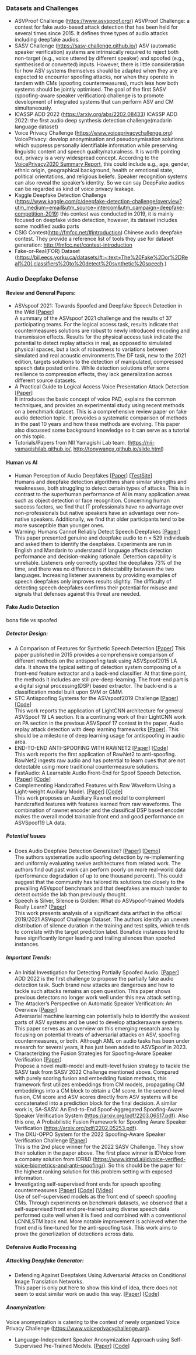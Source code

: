 ### Datasets and Challenges

* ASVProof Challenge (https://www.asvspoof.org/)  ASVProof Challenge: a contest for fake audo-based attack detection that has been held for several times since 2015. It defines three types of audio attacks including deepfake audios. 
* SASV Challenge (https://sasv-challenge.github.io/) ASV (automatic speaker verification) systems are intrinsically required to reject both non-target (e.g., voice uttered by different speaker) and spoofed (e.g., synthesised or converted) inputs. However, there is little consideration for how ASV systems themselves should be adapted when they are expected to encounter spoofing attacks, nor when they operate in tandem with CMs (spoofing countermeasures), much less how both systems should be jointly optimised. The goal of the first SASV (spoofing-aware speaker verification) challenge is to promote development of integrated systems that can perform ASV and CM simultaneously.
* ICASSP ADD 2022 (https://arxiv.org/abs/2202.08433) ICASSP ADD 2022: the first audio deep synthesis detection challenge(madarin language dataset)
* Voice Privacy Challenge (https://www.voiceprivacychallenge.org) \
VoicePrivacy: develop anonymisation and pseudonymisation solutions which suppress personally identifiable information while preserving linguistic content and speech quality/naturalness. It is worth pointing out, privacy is a very widespread concept. According to the [VoicePrivacy2020 Summary Report](https://arxiv.org/abs/2109.00648), this could include e.g., age, gender, ethnic origin, geographical background, health or emotional state, political orientations, and religious beliefs. Speaker recognition systems can also reveal the speaker’s identity. So we can say DeepFake audios can be regarded as kind of voice privacy leakage. 
* Kaggle Deepfake Detection Challenge (https://www.kaggle.com/c/deepfake-detection-challenge/overview?utm_medium=email&utm_source=intercom&utm_campaign=deepfake-competition-2019)  this contest was conducted in 2019, it is mainly focused on deepfake video detection, however, its dataset includes some modified audio parts
* CSIG Contest(http://fmfcc.net/#introduction)  Chinese audio deepfake contest. They provide a reference list of tools they use for dataset generation: http://fmfcc.net/contest-introduction
* Fake-or-Real(FOR) Dataset (https://bil.eecs.yorku.ca/datasets/#:~:text=The%20Fake%2Dor%2DReal%20(,classifiers%20to%20detect%20synthetic%20speech.)



### Audio Deepfake Defense 
#### Review and General Papers:  
* ASVspoof 2021: Towards Spoofed and Deepfake Speech Detection in the Wild 
\[[Paper](https://arxiv.org/pdf/2210.02437.pdf)\] \
A summary of the ASVspoof 2021 challenge and the results of 37 participating teams. For the logical access task, results indicate that countermeasures solutions are robust to newly introduced encoding and transmission effects. Results for the physical access task indicate the potential to detect replay attacks in real, as opposed to simulated physical spaces, but a lack of robustness to variations between simulated and real acoustic environments.The
DF task, new to the 2021 edition, targets solutions to the detection of manipulated, compressed speech data posted online. While detection solutions offer some resilience to compression effects, they lack generalization across different source datasets.
* A Practical Guide to Logical Access Voice Presentation Attack Detection
\[[Paper](https://arxiv.org/pdf/2201.03321.pdf)\] \
It introduces the basic concept of voice PAD, explains the common techniques, and provides an experimental study using recent methods on a benchmark dataset. This is a comprehensive review paper on fake audio detection topic. It provoides a systematic comparison of methods in the past 10 years and how these methods are evolving. This paper also discussed some background knowledge so it can serve as a tutorial on this topic.
* Tutorials/Papers from  NII Yamagishi Lab team. (https://nii-yamagishilab.github.io/, http://tonywangx.github.io/slide.html)

#### Human vs AI
* Human Perception of Audio Deepfakes
\[[Paper](https://arxiv.org/abs/2107.09667)\]
\[[TestSite](https://deepfake-demo.aisec.fraunhofer.de/)\] \
Humans and deepfake detection algorithms share similar strengths and weaknesses, both struggling to detect certain types of attacks. This is in contrast to the superhuman performance of AI in many application areas such as object detection or face recognition. Concerning human success factors, we find that IT professionals have no advantage over non-professionals but native speakers have an advantage over non-native speakers. Additionally, we find that older participants tend to be more susceptible than younger ones. 
* Warning: Humans Cannot Reliably Detect Speech Deepfakes
\[[Paper](https://arxiv.org/pdf/2301.07829)\]
This paper presented genuine and deepfake audio to n = 529 individuals and asked them to identify the deepfakes. Experiments are run in English and Mandarin to understand if language affects detection performance and decision-making rationale. Detection capability is unreliable. Listeners only correctly spotted the deepfakes 73% of the time, and there was no
difference in detectability between the two languages. Increasing listener awareness by providing examples of speech deepfakes only improves results slightly. The difficulty of detecting speech deepfakes confirms their potential for misuse and signals that defenses against this threat are needed.


#### Fake Audio Detection
bona fide vs spoofed
##### Detector Design:   
* A Comparison of Features for Synthetic Speech Detection
\[[Paper](https://erepo.uef.fi/bitstream/handle/123456789/4371/sahidullah_comparison_2015.pdf?sequence=1&isAllowed=y)\]
This paper published in 2015 provides a comprehensive comparison of different methods on the antispoofing task using ASVSpoof2015 LA data. It shows the typical setting of detection system composing of a front-end feature extractor and a back-end classifier. At that time point, the methods it includes are still pre-deep-learning. The front-end part is a digital signal processing(DSP) based extractor. The back-end is a classification model built upon SVM or GMM.
* STC Antispoofing Systems for the ASVspoof2019 Challenge
\[[Paper](https://arxiv.org/pdf/1904.05576.pdf)\]
\[[Code](https://github.com/ozora-ogino/LCNN)\] \
This work reports the application of LightCNN architecture for general ASVSpoof 19 LA section. It is a continuing work of their LightCNN work on PA section in the previous ASVSpoof 17 contest in the paper, Audio replay attack detection with deep learning frameworks \[[Paper](https://www.researchgate.net/profile/Galina-Lavrentyeva/publication/319185301_Audio_Replay_Attack_Detection_with_Deep_Learning_Frameworks/links/59bf9e1fa6fdcca8e56fa179/Audio-Replay-Attack-Detection-with-Deep-Learning-Frameworks.pdf)\]. This should be a milestone of deep learning usage for antispoofing in audio area.
* END-TO-END ANTI-SPOOFING WITH RAWNET2
\[[Paper](https://arxiv.org/pdf/2011.01108.pdf)\]
\[[Code](https://github.com/eurecom-asp/rawnet2-antispoofing)\] \
This work reports the first application of RawNet2 to anti-spoofing. RawNet2 ingests raw audio and has potential to learn cues that are not detectable using more traditional countermeasure solutions.
* FastAudio: A Learnable Audio Front-End for Spoof Speech Detection. 
\[[Paper](https://arxiv.org/pdf/2109.02774v1.pdf)\]
\[[Code](https://github.com/magnumresearchgroup/Fastaudio)\]
* Complementing Handcrafted Features with Raw Waveform Using a Light-weight Auxiliary Model. 
\[[Paper](https://arxiv.org/abs/2109.02773)\]
\[[Code](https://github.com/magnumresearchgroup/AuxiliaryRawNet)\] \
This work proposes an Auxiliary Rawnet model to complement handcrafted features with features learned from raw waveforms. The combination of rawnet encoder and the classifical DSP based encoder makes the overall model trainable front end and good performance on ASVSpoof19 LA data.

##### Potential Issues
* Does Audio Deepfake Detection Generalize?
\[[Paper](https://arxiv.org/pdf/2203.16263.pdf)\]
\[[Demo](https://deepfake-demo.aisec.fraunhofer.de/in_the_wild)\]\
The authors systematize audio spoofing detection by re-implementing and uniformly evaluating twelve architectures from related work. The authors find out past work can perform poorly on more real-world data (performance degradation of up to one thousand percent). This could suggest that the community has tailored its solutions too closely to the prevailing ASVspoof benchmark and that deepfakes are much harder to detect outside the lab than previously thought.
* Speech is Silver, Silence is Golden: What do ASVspoof-trained Models Really Learn? 
\[[Paper](https://arxiv.org/pdf/2106.12914.pdf)\] \
This work presents analysis of a significant data artifact in the official 2019/2021 ASVspoof Challenge Dataset. The authors identify an uneven distribution of silence duration in the training and test splits, which tends to correlate with the target prediction label. Bonafide instances tend to have significantly longer leading and trailing silences than spoofed instances. 

##### Important Trends: 
* An Initial Investigation for Detecting Partially Spoofed Audio. 
\[[Paper](https://www.isca-speech.org/archive/interspeech_2021/zhang21ca_interspeech.html)\]\
ADD 2022 is the first challenge to propose the partially fake audio detection task. Such brand new attacks are dangerous and how to tackle such attacks remains an open question.  This paper shows previous detectors no longer work well under this new attack setting.
* The Attacker’s Perspective on Automatic Speaker Verification: An Overview
\[[Paper](https://arxiv.org/pdf/2004.08849.pdf)\] \
Adversarial machine learning can potentially help to identify the weakest parts of ASV systems and be used to develop attackeraware systems. This paper serves as an overview on this emerging research area by focusing on potential threats of adversarial attacks on ASV, spoofing countermeasures, or both.
Although AML on audio tasks has been under research for several years, it has just been added to ASVSpoof in 2023.
* Characterizing the Fusion Strategies for Spoofing-Aware Speaker Verification
\[[Paper](https://sasv-challenge.github.io/pdfs/2022_descriptions/CUHK-NTU.pdf)\] \
Propose a novel multi-model and multi-level fusion strategy to tackle the SASV task from SASV 2022 Challenge mentioned above. Compared with purely scoring fusion and embedding fusion methods, this framework first utilizes embeddings from CM models, propagating CM embeddings into a CM block to obtain a CM score. In the second-level fusion, CM score and ASV scores directly from ASV systems will be concatenated into a prediction block for the final decision. A similar work is, SA-SASV: An End-to-End Spoof-Aggregated Spoofing-Aware Speaker Verification System (https://arxiv.org/pdf/2203.06517.pdf). Also this one, A Probabilistic Fusion Framework for Spoofing Aware Speaker Verification (https://arxiv.org/pdf/2202.05253.pdf).
* The DKU-OPPO System for the 2022 Spoofing-Aware Speaker Verification Challenge
\[[Paper](https://arxiv.org/pdf/2207.07510.pdf)\] \
This is the 2nd place winner for the 2022 SASV Challenge. They show their solution in the paper above. The first place winner is IDVoice from a company solution from IDR&D (https://www.idrnd.ai/idvoice-verified-voice-biometrics-and-anti-spoofing/). So this should be the paper for the highest ranking solution for this problem setting with exposed information.
* Investigating self-supervised front ends for speech spoofing countermeasures
\[[Paper](https://arxiv.org/pdf/2111.07725.pdf)\]
\[[Code](https://github.com/nii-yamagishilab/project-NN-Pytorch-scripts)\]
\[[Video](https://www.youtube.com/watch?v=X4XxddA10xo)\] \
Use of self-supervised models as the front end of speech spoofing CMs. Through experiments on benchmark datasets, we observed that a self-supervised front end pre-trained using diverse speech data performed quite well when it is fixed and combined with a conventional LCNNLSTM back end. More notable improvement is achieved when the front end is fine-tuned for the anti-spoofing task. This work aims to prove the generlization of detections across data.

#### Defensive Audio Processing
##### Attacking Deepfake Generator:  
* Defending Against Deepfakes Using Adversarial Attacks on Conditional Image Translation Networks.   \
This paper is only put here to show this kind of idea, there does not seem to exist similar work on audio this way. 
\[[Paper](https://arxiv.org/abs/2003.01279)\]
\[[Code](https://github.com/natanielruiz/disrupting-deepfakes)\]

##### Anomynization:  
Voice anomynization is catering to the contest of newly organized Voice Privacy Challenge (https://www.voiceprivacychallenge.org).
* Language-Independent Speaker Anonymization Approach using Self-Supervised Pre-Trained Models. 
\[[Paper](https://arxiv.org/abs/2202.13097)\]
\[[Code](https://github.com/nii-yamagishilab/SSL-SAS)\]





